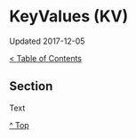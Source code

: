 <head>
</head>

# KeyValues (KV)

Updated 2017-12-05

[< Table of Contents][0]

## Section

Text

[^ Top][99]

[0]: ../README.md
[99]: /README.md
